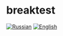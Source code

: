 # breaktest

[![Russian](https://flagicons.lipis.dev/flags/4x3/ru.svg)](README-RU.md)
[![English](https://flagicons.lipis.dev/flags/4x3/gb.svg)](README-EN.md)
